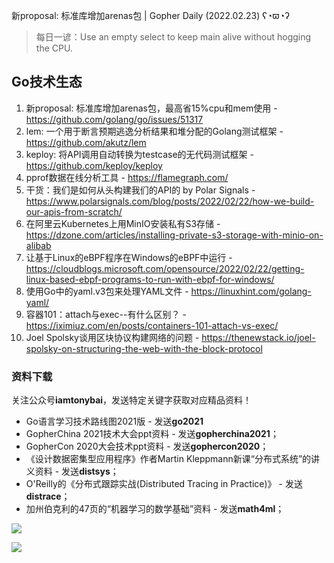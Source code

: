 新proposal: 标准库增加arenas包 | Gopher Daily (2022.02.23) ʕ◔ϖ◔ʔ

>每日一谚：Use an empty select to keep main alive without hogging the CPU.

## Go技术生态

1. 新proposal: 标准库增加arenas包，最高省15%cpu和mem使用 - https://github.com/golang/go/issues/51317
2. lem: 一个用于断言预期逃逸分析结果和堆分配的Golang测试框架 - https://github.com/akutz/lem
3. keploy: 将API调用自动转换为testcase的无代码测试框架 - https://github.com/keploy/keploy
4. pprof数据在线分析工具 - https://flamegraph.com/
5. 干货：我们是如何从头构建我们的API的 by Polar Signals - https://www.polarsignals.com/blog/posts/2022/02/22/how-we-build-our-apis-from-scratch/
6. 在阿里云Kubernetes上用MinIO安装私有S3存储 - https://dzone.com/articles/installing-private-s3-storage-with-minio-on-alibab
7. 让基于Linux的eBPF程序在Windows的eBPF中运行 - https://cloudblogs.microsoft.com/opensource/2022/02/22/getting-linux-based-ebpf-programs-to-run-with-ebpf-for-windows/
8. 使用Go中的yaml.v3包来处理YAML文件 - https://linuxhint.com/golang-yaml/
9. 容器101：attach与exec--有什么区别？ - https://iximiuz.com/en/posts/containers-101-attach-vs-exec/
10. Joel Spolsky谈用区块协议构建网络的问题 - https://thenewstack.io/joel-spolsky-on-structuring-the-web-with-the-block-protocol

### 资料下载

关注公众号**iamtonybai**，发送特定关键字获取对应精品资料！

* Go语言学习技术路线图2021版 - 发送**go2021**
* GopherChina 2021技术大会ppt资料 - 发送**gopherchina2021**；
* GopherCon 2020大会技术ppt资料 - 发送**gophercon2020**；
* 《设计数据密集型应用程序》作者Martin Kleppmann新课“分布式系统”的讲义资料 - 发送**distsys**；
* O'Reilly的《分布式跟踪实战(Distributed Tracing in Practice)》 - 发送**distrace**；
* 加州伯克利的47页的“机器学习的数学基础”资料 - 发送**math4ml**；

![](https://mmbiz.qpic.cn/mmbiz_png/cH6WzfQ94mb54jsFJZ3Knmz8obUsf3PBShthmdSw5E01TcYmUReGkj0BWpxHak1HlnlzHvLmKax53YSGr7aNlA/0?wx_fmt=png)

![](https://mmbiz.qpic.cn/mmbiz_png/cH6WzfQ94mb54jsFJZ3Knmz8obUsf3PBrSoqeMvoWCticN2cpU64fJ0FYQdXJhP7ia7WRh8628uOAsQYeE2NibRRw/0?wx_fmt=png)

